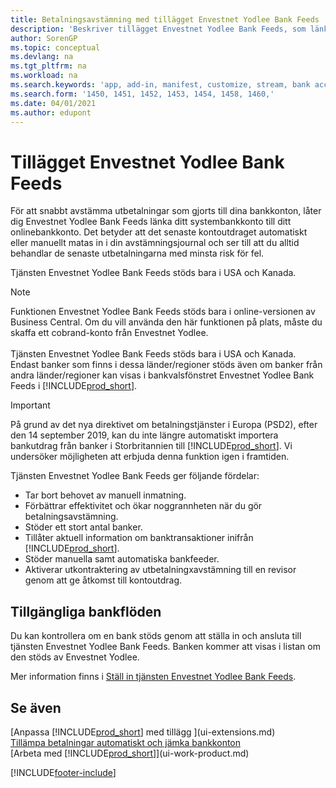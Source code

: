 ```yaml
---
title: Betalningsavstämning med tillägget Envestnet Yodlee Bank Feeds
description: 'Beskriver tillägget Envestnet Yodlee Bank Feeds, som länkar till bankkonton så att du kan stämma av betalningar snabbt.'
author: SorenGP
ms.topic: conceptual
ms.devlang: na
ms.tgt_pltfrm: na
ms.workload: na
ms.search.keywords: 'app, add-in, manifest, customize, stream, bank account link'
ms.search.form: '1450, 1451, 1452, 1453, 1454, 1458, 1460,'
ms.date: 04/01/2021
ms.author: edupont
---
```

# Tillägget Envestnet Yodlee Bank Feeds

För att snabbt avstämma utbetalningar som gjorts till dina bankkonton, låter dig Envestnet Yodlee Bank Feeds länka ditt systembankkonto till ditt onlinebankkonto. Det betyder att det senaste kontoutdraget automatiskt eller manuellt matas in i din avstämningsjournal och ser till att du alltid behandlar de senaste utbetalningarna med minsta risk för fel.

Tjänsten Envestnet Yodlee Bank Feeds stöds bara i USA och Kanada.

> [!NOTE]
> Funktionen Envestnet Yodlee Bank Feeds stöds bara i online-versionen av Business Central. Om du vill använda den här funktionen på plats, måste du skaffa ett cobrand-konto från Envestnet Yodlee.<br /><br />
> Tjänsten Envestnet Yodlee Bank Feeds stöds bara i USA och Kanada.
> Endast banker som finns i dessa länder/regioner stöds även om banker från andra länder/regioner kan visas i bankvalsfönstret Envestnet Yodlee Bank Feeds i [!INCLUDE[prod_short](includes/prod_short.md)].

> [!IMPORTANT]
> På grund av det nya direktivet om betalningstjänster i Europa (PSD2), efter den 14 september 2019, kan du inte längre automatiskt importera bankutdrag från banker i Storbritannien till [!INCLUDE[prod_short](includes/prod_short.md)]. Vi undersöker möjligheten att erbjuda denna funktion igen i framtiden.

Tjänsten Envestnet Yodlee Bank Feeds ger följande fördelar:

* Tar bort behovet av manuell inmatning.
* Förbättrar effektivitet och ökar noggrannheten när du gör betalningsavstämning.
* Stöder ett stort antal banker.
* Tillåter aktuell information om banktransaktioner inifrån [!INCLUDE[prod_short](includes/prod_short.md)].
* Stöder manuella samt automatiska bankfeeder.
* Aktiverar utkontraktering av utbetalningxavstämning till en revisor genom att ge åtkomst till kontoutdrag.

## Tillgängliga bankflöden

Du kan kontrollera om en bank stöds genom att ställa in och ansluta till tjänsten Envestnet Yodlee Bank Feeds. Banken kommer att visas i listan om den stöds av Envestnet Yodlee.

Mer information finns i [Ställ in tjänsten Envestnet Yodlee Bank Feeds](bank-how-setup-bank-statement-service.md).

## Se även

[Anpassa [!INCLUDE[prod_short](includes/prod_short.md)] med tillägg ](ui-extensions.md)  
[Tillämpa betalningar automatiskt och jämka bankkonton](receivables-apply-payments-auto-reconcile-bank-accounts.md)  
[Arbeta med [!INCLUDE[prod_short](includes/prod_short.md)]](ui-work-product.md)  

[!INCLUDE[footer-include](includes/footer-banner.md)]
